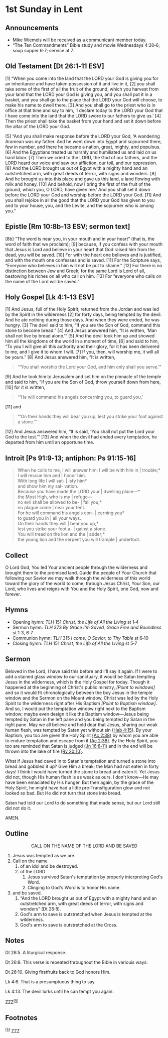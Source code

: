 <head>
<meta charset="utf-8">
<style>
</style>
<title>sermon</title>
</head>

# 1st Sunday in Lent

## Announcements

* Mike Wiemels will be received as a communicant member today.
* “The Ten Commandments” Bible study and movie Wednesdays 4:30‑6; soup supper 6‑7; service at 7.

## Old Testament [Dt 26:1‑11 ESV]

[1] “When you come into the land that the LORD your God is giving you for an inheritance and have taken possession of it and live in it, [2] you shall take some of the first of all the fruit of the ground, which you harvest from your land that the LORD your God is giving you, and you shall put it in a basket, and you shall go to the place that the LORD your God will choose, to make his name to dwell there. [3] And you shall go to the priest who is in office at that time and say to him, ‘I declare today to the LORD your God that I have come into the land that the LORD swore to our fathers to give us.’ [4] Then the priest shall take the basket from your hand and set it down before the altar of the LORD your God.

[5] “And you shall make response before the LORD your God, ‘A wandering Aramean was my father. And he went down into Egypt and sojourned there, few in number, and there he became a nation, great, mighty, and populous. [6] And the Egyptians treated us harshly and humiliated us and laid on us hard labor. [7] Then we cried to the LORD, the God of our fathers, and the LORD heard our voice and saw our affliction, our toil, and our oppression. [8] And the LORD brought us out of Egypt with a mighty hand and an outstretched arm, with great deeds of terror, with signs and wonders. [9] And he brought us into this place and gave us this land, a land flowing with milk and honey. [10] And behold, now I bring the first of the fruit of the ground, which you, O LORD, have given me.’ And you shall set it down before the LORD your God and worship before the LORD your God. [11] And you shall rejoice in all the good that the LORD your God has given to you and to your house, you, and the Levite, and the sojourner who is among you.”

## Epistle [Rm 10:8b‑13 ESV; sermon text]

[8b] “The word is near you, in your mouth and in your heart” (that is, the word of faith that we proclaim); [9] because, if you confess with your mouth that Jesus is Lord and believe in your heart that God raised him from the dead, you will be saved. [10] For with the heart one believes and is justified, and with the mouth one confesses and is saved. [11] For the Scripture says, “Everyone who believes in him will not be put to shame.” [12] For there is no distinction between Jew and Greek; for the same Lord is Lord of all, bestowing his riches on all who call on him. [13] For “everyone who calls on the name of the Lord will be saved.”

## Holy Gospel [Lk 4:1‑13 ESV]

[1] And Jesus, full of the Holy Spirit, returned from the Jordan and was led by the Spirit in the wilderness [2] for forty days, being tempted by the devil. And he ate nothing during those days. And when they were ended, he was hungry. [3] The devil said to him, “If you are the Son of God, command this stone to become bread.” [4] And Jesus answered him, “It is written, ‘Man shall not live by bread alone.’” [5] And the devil took him up and showed him all the kingdoms of the world in a moment of time, [6] and said to him, “To you I will give all this authority and their glory, for it has been delivered to me, and I give it to whom I will. [7] If you, then, will worship me, it will all be yours.” [8] And Jesus answered him, “It is written,

> “‘You shall worship the Lord your God, and him only shall you serve.’”

[9] And he took him to Jerusalem and set him on the pinnacle of the temple and said to him, “If you are the Son of God, throw yourself down from here, [10] for it is written,

> “‘He will command his angels concerning you, to guard you,’

[11] and

> “‘On their hands they will bear you up, lest you strike your foot against a stone.’”

[12] And Jesus answered him, “It is said, ‘You shall not put the Lord your God to the test.’” [13] And when the devil had ended every temptation, he departed from him until an opportune time.

## Introit [Ps 91:9‑13; antiphon: Ps 91:15‑16]

> When he calls to me, I will answer him; I will be with him in | trouble;*  
> I will rescue him and | honor him.  
> With long life I will sat- | isfy him*  
> and show him my sal- vation.  
> Because you have made the LORD your | dwelling place—*  
> the Most High, who is my | refuge—  
> no evil shall be allowed to be- | fall you,*  
> no plague come | near your tent.  
> For he will command his angels con- | cerning you*  
> to guard you in | all your ways.  
> On their hands they will | bear you up,*  
> lest you strike your foot a- | gainst a stone.  
> You will tread on the lion and the | adder;*  
> the young lion and the serpent you will trample | underfoot.

## Collect

O Lord God, You led Your ancient people through the wilderness and brought them to the promised land. Guide the people of Your Church that following our Savior we may walk through the wilderness of this world toward the glory of the world to come; through Jesus Christ, Your Son, our Lord, who lives and reigns with You and the Holy Spirit, one God, now and forever.

## Hymns

* Opening hymn: _TLH_ 151 _Christ, the Life of All the Living_ st 1‑4
* Sermon hymn: _TLH_ 373 _By Grace I'm Saved, Grace Free and Boundless_ st 1‑3, 6‑7
* Communion hymn: _TLH_ 315 _I come, O Savior, to Thy Table_ st 6‑10
* Closing hymn: _TLH_ 151 _Christ, the Life of All the Living_ st 5‑7

## Sermon

Beloved in the Lord, I have said this before and I'll say it again.
If I were to add a stained glass window to our sanctuary, it would be
Satan tempting Jesus in the wilderness, which is the Holy Gospel for today.
Though it happened at the beginning of Christ's public minstry,
_[Point to windows]_ and so it would fit chronologically between the boy Jesus in the temple window
and the Sermon on the Mount window,
Christ was led by the Holy Spirit to the wilderness right after His Baptism
_[Point to Baptism window]_.
And so, I would put the temptation window right next to the Baptism window;
maybe even design it like the Baptism window—Jesus being tempted by Satan
in the left pane and you being tempted by Satan in the right pane.
May we all believe and hold dear that Jesus, sharing our weak human flesh,
was tempted by Satan yet without sin [(Heb 4:15)](http://www.esvbible.org/Hebrews+4:15/).
By your Baptism, you too are given the Holy Spirit [(Ac 2:38)](http://www.esvbible.org/Acts%202%3A38/) by whom you are able to endure temptation
and escape from it [(Ac 2:38)](http://www.esvbible.org/1%20Corinthians%2010%3A13/).
By the Holy Spirit, you too are reminded that Satan is judged [(Jn 16:8‑11)](http://www.esvbible.org/John%2016%3A8-11/)
and in the end will be thrown into the lake of fire [(Rv 20:10)](http://www.esvbible.org/Revelation+20:10/).

What if Jesus had caved in to Satan's temptation and turned a stone into bread and gobbled it up?
Give Him a break; the Man had not eaten in forty days!
I think I would have turned the stone to bread and eaten it.
Yet Jesus did not, though His human flesh is as weak as ours.
I don't know—He may have been emaciated by His hunger.
But then again, by the grace of the Holy Spirit, he might have had a little
pre‑Transfiguration glow and not looked so bad.
But He did not turn that stone into bread.

Satan had told our Lord to do something that made sense, but our Lord still did not do it.

AMEN.

## Outline

<center>CALL ON THE NAME OF THE LORD AND BE SAVED</center>

1. Jesus was tempted as we are.
1. Call on the name
    1. of an idol and be destroyed.
    1. of the LORD
        1. Jesus survived Satan's temptation by properly interpreting God's Word.
        1. Clinging to God's Word is to honor His name.
1. and be saved.
    1. “And the LORD brought us out of Egypt with a mighty hand and an outstretched arm, with great deeds of terror, with signs and wonders” (Dt 26:8).
    1. God's arm to save is outstretched when Jesus is tempted at the wilderness.
    1. God's arm to save is outstretched at the Cross.

## Notes

Dt 26:5. A liturgical response.

Dt 26:8. This verse is repeated throughout the Bible in variouis ways.

Dt 26:10. Giving firstfruits back to God honors Him.

Lk 4:6. That is a presumptuous thing to say.

Lk 4:13. The devil lurks until he can tempt you again.

ZZZ<sup>[<a name="id0002" href="#ftn.id0002">§</a>]</sup>

## Footnotes

<sup>[<a name="ftn.id0002" href="#id0002">§</a>]</sup>
ZZZ
